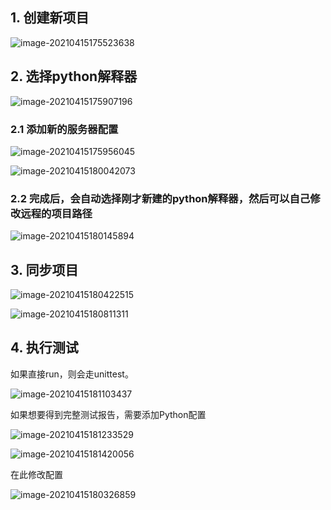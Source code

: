 ## 1. 创建新项目

![image-20210415175523638](https://yunbingh.oss-cn-beijing.aliyuncs.com/img/20210416095227.png)

## 2. 选择python解释器

![image-20210415175907196](https://yunbingh.oss-cn-beijing.aliyuncs.com/img/20210416095234.png)

### 2.1 添加新的服务器配置

![image-20210415175956045](https://yunbingh.oss-cn-beijing.aliyuncs.com/img/20210416095240.png)



![image-20210415180042073](../AppData/Roaming/Typora/typora-user-images/image-20210415180042073.png)



### 2.2 完成后，会自动选择刚才新建的python解释器，然后可以自己修改远程的项目路径

![image-20210415180145894](https://yunbingh.oss-cn-beijing.aliyuncs.com/img/20210416095247.png)



## 3. 同步项目

![image-20210415180422515](https://yunbingh.oss-cn-beijing.aliyuncs.com/img/20210416095253.png)

![image-20210415180811311](../AppData/Roaming/Typora/typora-user-images/image-20210415180811311.png)



## 4. 执行测试

如果直接run，则会走unittest。

![image-20210415181103437](https://yunbingh.oss-cn-beijing.aliyuncs.com/img/20210416095258.png)

如果想要得到完整测试报告，需要添加Python配置

![image-20210415181233529](https://yunbingh.oss-cn-beijing.aliyuncs.com/img/20210416095303.png)



![image-20210415181420056](https://yunbingh.oss-cn-beijing.aliyuncs.com/img/20210416095307.png)



在此修改配置

![image-20210415180326859](https://yunbingh.oss-cn-beijing.aliyuncs.com/img/20210416095310.png)